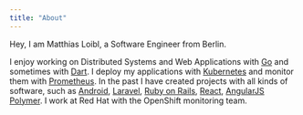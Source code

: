 ```yaml
---
title: "About"
---
```


Hey, I am Matthias Loibl, a Software Engineer from Berlin.

I enjoy working on Distributed Systems and Web Applications with [Go](https://golang.org) and sometimes with [Dart](https://www.dartlang.org/).
I deploy my applications with [Kubernetes](https://kubernetes.io/) and monitor them with [Prometheus](https://prometheus.io/).
In the past I have created projects with all kinds of software, such as [Android](https://www.android.com/), [Laravel](https://laravel.com/), [Ruby on Rails](http://rubyonrails.org/), [React](http://facebook.github.io/react/), [AngularJS](https://angularjs.org/) [Polymer](https://www.polymer-project.org/). I work at Red Hat with the OpenShift monitoring team.


